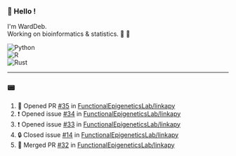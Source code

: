 ### :robot: Hello !

I'm WardDeb.  
Working on bioinformatics & statistics. 🧬 🧪  

![Python](https://img.shields.io/badge/python-3670A0?style=for-the-badge&logo=python&logoColor=ffdd54)  
![R](https://img.shields.io/badge/r-%23276DC3.svg?style=for-the-badge&logo=r&logoColor=white)  
![Rust](https://img.shields.io/badge/rust-%23000000.svg?style=for-the-badge&logo=rust&logoColor=white)  

---

### :pager:

<!--START_SECTION:activity-->
1. 💪 Opened PR [#35](https://github.com/FunctionalEpigeneticsLab/linkapy/pull/35) in [FunctionalEpigeneticsLab/linkapy](https://github.com/FunctionalEpigeneticsLab/linkapy)
2. ❗ Opened issue [#34](https://github.com/FunctionalEpigeneticsLab/linkapy/issues/34) in [FunctionalEpigeneticsLab/linkapy](https://github.com/FunctionalEpigeneticsLab/linkapy)
3. ❗ Opened issue [#33](https://github.com/FunctionalEpigeneticsLab/linkapy/issues/33) in [FunctionalEpigeneticsLab/linkapy](https://github.com/FunctionalEpigeneticsLab/linkapy)
4. 🔒 Closed issue [#14](https://github.com/FunctionalEpigeneticsLab/linkapy/issues/14) in [FunctionalEpigeneticsLab/linkapy](https://github.com/FunctionalEpigeneticsLab/linkapy)
5. 🎉 Merged PR [#32](https://github.com/FunctionalEpigeneticsLab/linkapy/pull/32) in [FunctionalEpigeneticsLab/linkapy](https://github.com/FunctionalEpigeneticsLab/linkapy)
<!--END_SECTION:activity-->

